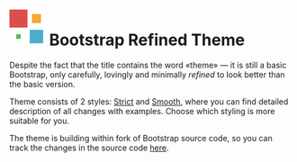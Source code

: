 # ![Refined](examples/logo.svg) Bootstrap Refined Theme

Despite the fact that the title contains the word &laquo;theme&raquo;&nbsp;&mdash; it&nbsp;is&nbsp;still a&nbsp;basic Bootstrap, only carefully, lovingly and minimally _refined_ to&nbsp;look better than the basic version.

Theme consists of&nbsp;2&nbsp;styles: [Strict](https://brainsapiens.github.io/bootstrap-refined-theme/examples/strict.html) and [Smooth](https://brainsapiens.github.io/bootstrap-refined-theme/examples/smooth.html), where you can find detailed description of&nbsp;all changes with examples. Choose which styling is&nbsp;more suitable for you.

The theme is building within fork of Bootstrap source code, so you can track the changes in the source code [here](https://github.com/brainsapiens/bootstrap/commits/bootstrap-refined-theme).